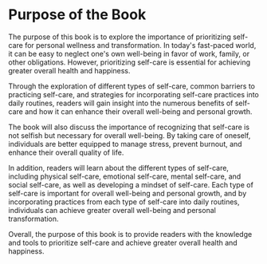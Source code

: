 Purpose of the Book
=================================

The purpose of this book is to explore the importance of prioritizing self-care for personal wellness and transformation. In today's fast-paced world, it can be easy to neglect one's own well-being in favor of work, family, or other obligations. However, prioritizing self-care is essential for achieving greater overall health and happiness.

Through the exploration of different types of self-care, common barriers to practicing self-care, and strategies for incorporating self-care practices into daily routines, readers will gain insight into the numerous benefits of self-care and how it can enhance their overall well-being and personal growth.

The book will also discuss the importance of recognizing that self-care is not selfish but necessary for overall well-being. By taking care of oneself, individuals are better equipped to manage stress, prevent burnout, and enhance their overall quality of life.

In addition, readers will learn about the different types of self-care, including physical self-care, emotional self-care, mental self-care, and social self-care, as well as developing a mindset of self-care. Each type of self-care is important for overall well-being and personal growth, and by incorporating practices from each type of self-care into daily routines, individuals can achieve greater overall well-being and personal transformation.

Overall, the purpose of this book is to provide readers with the knowledge and tools to prioritize self-care and achieve greater overall health and happiness.
